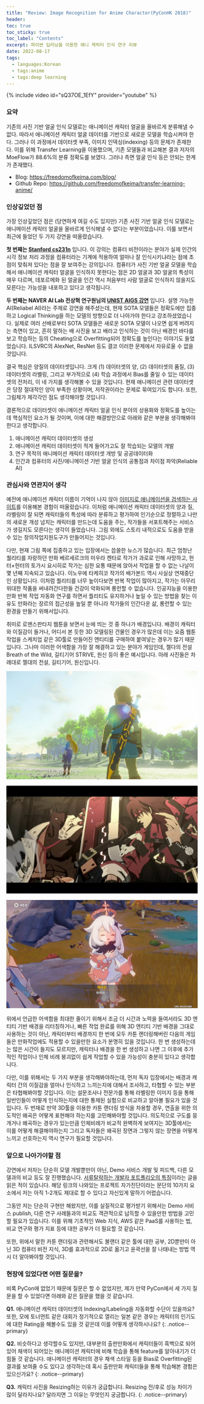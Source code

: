 ```yaml
---
title: "Review: Image Recognition for Anime Character(PyConHK 2018)"
header:
toc: true
toc_sticky: true
toc_label: "Contents"
excerpt: 파이썬 딥러닝을 이용한 애니 캐릭터 인식 연구 리뷰
date: 2022-08-17
tags:
  - languages:Korean
  - tags:anime
  - tags:deep learning
---
```


{% include video id="sQ37OE_1EfY" provider="youtube" %}
<div class="notice--primary" markdown="1">
<h3>요약</h3>
기존의 사진 기반 얼굴 인식 모델로는 애니메이션 캐릭터 얼굴을 올바르게 분류해낼 수 없다. 따라서 애니메이션 캐릭터 얼굴 데이터를 기반으로 새로운 모델을 학습시켜야 한다. 그러나 이 과정에서 데이터셋 부족, 이미지 인덱싱(indexing) 등의 문제가 존재한다. 이를 위해 Transfer Learning을 이용했으며, 기존 모델들과 비교해본 결과 저자의 MoeFlow가 88.6%의 분류 정확도를 보였다. 그러나 측면 얼굴 인식 등은 안되는 한계가 존재했다.

- Blog: https://freedomofkeima.com/blog/
- Github Repo: https://github.com/freedomofkeima/transfer-learning-anime/
</div>

### 인상깊었던 점
가장 인상깊었던 점은 (당연하게 여길 수도 있지만) 기존 사진 기반 얼굴 인식 모델로는 애니메이션 캐릭터 얼굴을 올바르게 인식해낼 수 없다는 부분이었습니다. 이를 보면서 최근에 들었던 두 가지 강연을 떠올렸습니다. 

**첫 번째는 [Stanford cs231n](http://cs231n.stanford.edu/)** 입니다. 이 강의는 컴퓨터 비전이라는 분야가 실제 인간의 시각 정보 처리 과정을 컴퓨터라는 기계에 적용하여 얼마나 잘 인식시키냐라는 점에 초점이 맞춰져 있다는 점을 잘 보여주는 강의입니다. 컴퓨터가 사진 기반 얼굴 모델을 학습해서 애니메이션 캐릭터 얼굴을 인식하지 못한다는 점은 2D 얼굴과 3D 얼굴의 특성이 매우 다르며, 데포르메화 된 얼굴을 인간 역시 처음부터 사람 얼굴로 인식하지 않을지도 모른다는 가능성을 내포하고 있다고 생각됩니다.

**두 번째는 NAVER AI Lab 전상혁 연구원님의 [UNIST AIGS 강연](https://docs.google.com/presentation/d/1NNftqS6BcCPd52tv8gWEjB34retYhP0FToOFBd9ewkQ/edit#slide=id.g1028e85a486_0_0)** 입니다. 설명 가능한 AI(Reliabel AI)라는 주제로 강연을 해주셨는데, 현재 SOTA 모델들은 정확도에만 집중하고 Logical Thinking을 하는 모델의 방향으로 더 나아가야 한다고 강조하셨었습니다. 실제로 여러 선배로부터 SOTA 모델들은 새로운 SOTA 모델이 나오면 쉽게 버려지는 측면이 있고, 흔히 말하는 배 사진을 보고 배라고 인식하는 것이 아닌 배경인 바다를 보고 학습하는 등의 Cheating으로 Overfitting되어 정확도를 높인다는 이야기도 들었었습니다. ILSVRC의 AlexNet, ResNet 등도 결코 이러한 문제에서 자유로울 수 없을 것입니다.

결국 핵심은 양질의 데이터셋입니다. 크게 (1) 데이터셋의 양, (2) 데이터셋의 품질, (3) 데이터셋의 라벨링, 그리고 부가적으로 (4) 학습 과정에서 Bias를 줄일 수 있는 데이터셋의 전처리, 이 네 가지를 생각해볼 수 있을 것입니다. 현재 애니메이션 관련 데이터셋은 당장 절대적인 양이 부족한 상황이며, 저작권이라는 문제로 묶여있기도 합니다. 또한, 그림체가 제각각인 점도 생각해야할 것입니다.

결론적으로 데이터셋이 애니메이션 캐릭터 얼굴 인식 분야의 상용화와 정확도를 높이는데 핵심적인 요소가 될 것이며, 이에 대한 해결방안으로 아래와 같은 부분을 생각해봐야 한다고 생각합니다.
1. 애니메이션 캐릭터 데이터셋의 생성
2. 애니메이션 캐릭터 데이터셋이 적게 들어가고도 잘 학습되는 모델의 개발
3. 연구 목적의 애니메이션 캐릭터 데이터셋 개방 및 공공데이터화
4. 인간과 컴퓨터의 사진/애니메이션 기반 얼굴 인식의 공통점과 차이점 파악(Reliable AI)

### 관심사와 연관지어 생각
예전에 애니메이션 캐릭터 이름이 기억이 나지 않아 [이미지로 애니메이션을 검색하는 사이트](https://saucenao.com/)를 이용해본 경험이 떠올랐습니다. 이처럼 애니메이션 캐릭터 데이터셋의 양과 질, 라벨링이 잘 되면 캐릭터들의 특성에 따라 분류하고 평가하여 인기순으로 정렬하고 나만의 새로운 개성 넘치는 캐릭터를 만드는데 도움을 주는, 작가들을 서포트해주는 서비스가 생길지도 모른다는 생각이 들었습니다. 그림 외에도 스토리 내적으로도 도움을 받을 수 있는 창의작업지원도구가 만들어지는 것입니다.

다만, 현재 그림 쪽에 집중하고 있는 입장에서는 씁쓸한 뉴스가 많습니다. 최근 엄청난 퀄리티를 자랑하던 만화 베르세르크의 미우라 켄타로 작가가 과로로 인해 사망하고, 헌터×헌터의 토가시 요시히로 작가는 심한 요통 때문에 앉아서 작업을 할 수 없는 나날이 몇 년째 지속되고 있습니다. 이노우에 타케히코 작가의 배가본드 역시 사실상 연재중단인 상황입니다. 이처럼 퀄리티를 너무 높이다보면 반복 작업이 많아지고, 작가는 아무리 위대한 작품을 써내려간다한들 건강이 악화되며 롱런할 수 없습니다. 인공지능을 이용한 만화 반복 작업 자동화 연구를 하면서 퀄리티도 유지하거나 높일 수 있는 방법을 찾는 이유도 만화라는 장르의 접근성을 높일 뿐 아니라 작가들의 인간다운 삶, 롱런할 수 있는 환경을 만들기 위해서입니다.

취미로 로맨스판타지 웹툰을 보면서 눈에 띄는 것 중 하나가 배경입니다. 배경이 캐릭터와 이질감이 들거나, 어디서 본 듯한 3D 모델링된 건물인 경우가 많은데 이는 요즘 웹툰 작업을 스케치업 같은 3D툴로 만들어진 엔티티를 구매하여 붙여넣는 경우가 많기 때문입니다. 그나마 이러한 어색함을 가장 잘 해결하고 있는 분야가 게임인데, 젤다의 전설 Breath of the Wild, 길티기어 STRIVE, 원신 등이 좋은 예시입니다. 아래 사진들은 차례대로 젤대의 전설, 길티기어, 원신입니다.

![젤다의 전설](/assets/images/zelda.jpg)

![길티기어](/assets/images/ggst.jpg)

![원신](/assets/images/wonshin.jpg)

위에서 언급한 어색함을 최대한 줄이기 위해서 조금 더 시간과 노력을 들여서라도 3D 엔티티 기반 배경을 리터칭하거나, 빠른 작업 완료를 위해 3D 엔티티 기반 배경을 그대로 사용하는 것이 아닌, 캐릭터부터 배경까지 한 번에 모두 카툰 랜더링해버린 다음의 게임들은 만화작업에도 적용할 수 있을만한 요소가 분명히 있을 것입니다. 한 번 생성하는데는 많은 시간이 들지도 모르지만, 캐릭터나 배경을 한 번 생성하고 나면 그 이후에 추가적인 작업이나 인체 비례 붕괴없이 쉽게 작업할 수 있을 가능성이 충분히 있다고 생각합니다. 

다만, 이를 위해서는 두 가지 부분을 생각해봐야하는데, 먼저 독자 입장에서는 배경과 캐릭터 간의 이질감을 얼마나 인식하고 느끼는지에 대해서 조사하고, 타협할 수 있는 부분은 타협해봐야할 것입니다. 이는 설문조사나 전문가를 통해 라벨링한 이미지 등을 통해 일반인들이 어떻게 인식하는지에 대한 통제된 실험으로 비교하고 알아볼 필요가 있을 것입니다. 두 번재로 만약 3D툴을 이용한 카툰 랜더링 방식을 차용할 경우, 연출을 위한 의도적인 왜곡은 어떻게 표현해야 하는지를 고민해봐야할 것입니다. 의도적으로 구도를 뭉개거나 왜곡하는 경우가 있는만큼 인체비례가 비교적 완벽하게 보여지는 3D툴에서는 이를 어떻게 해결해야하는지 그리고 독자들은 왜곡된 장면과 그렇지 않는 장면을 어떻게 느끼고 선호하는지 역시 연구가 필요할 것입니다.

### 앞으로 나아가야할 점
강연에서 저자는 단순히 모델 개발뿐만이 아닌, Demo 서비스 개발 및 피드백, 다른 모델과의 비교 등도 잘 진행했습니다. [서류탈락하는 개발자 포트폴리오의 특징](https://velog.io/@dongyi/%EB%82%B4-%ED%8F%AC%ED%8A%B8%ED%8F%B4%EB%A6%AC%EC%98%A4%EA%B0%80-%EC%84%9C%EB%A5%98%ED%83%88%EB%9D%BD%EC%9D%B8-%EC%9D%B4%EC%9C%A0-%ED%94%84%EB%A1%9C%EC%A0%9D%ED%8A%B8-%EC%9D%B4%EB%A0%87%EA%B2%8C-%ED%95%B4%EB%B3%B4%EC%84%B8%EC%9A%94)이라는 글을 읽은 적이 있습니다. 해당 링크의 나와있는 프로젝트 자가진단이라는 문단의 10가지 요소에서 저는 아직 1-2개도 제대로 할 수 있다고 자신있게 말하기 어렵습니다.

그동안 저는 단순히 구현만 해왔지만, 이를 실질적으로 평가받기 위해서는 Demo 서비스 publish, 다른 연구 사례들과의 비교도 객관적으로 납득할 수 있을만한 방법을 고민할 필요가 있습니다. 이를 위해 기초적인 Web 지식, AWS 같은 PaaS를 사용하는 법, 비교 연구와 평가 지표 등에 대한 공부가 더 필요할 것 같습니다.

또한, 위에서 말한 카툰 랜더링과 관련해서도 블랜더 같은 툴에 대한 공부, 2D뿐만이 아닌 3D 컴퓨터 비전 지식, 3D를 효과적으로 2D로 옮기고 윤곽선을 잘 나태내는 방법 역시 더 알아봐야할 것입니다.

### 현장에 있었다면 어떤 질문을?
비록 PyCon에 없었기 때문에 질문은 할 수 없었지만, 제가 만약 PyCon에서 세 가지 질문을 할 수 있었다면 아래와 같은 질문을 했을 것 같습니다.

**Q1.** 애니메이션 캐릭터 데이터셋의 Indexing/Labeling을 자동화할 수단이 있을까요? 또한, 모에 토너먼트 같은 대회가 정기적으로 열리는 일본 같은 경우는 캐릭터의 인기도에 대한 Rating을 해볼수도 있을 것 같은데 이를 어떻게 생각하시나요?
{: .notice--primary}

**Q2.** 비슷하다고 생각할수도 있지만, 대부분의 출판만화에서 캐릭터들이 흑백으로 되어있어 채색이 되어있는 애니메이션 캐릭터에 비해 학습을 통해 feature를 알아내기가 더 힘들 것 같습니다. 애니메이션 캐릭터의 경우 채색 스타일 등을 Bias로 Overfitting된 결과를 보여줄 수도 있다고 생각하는데 혹시 출판만화 캐릭터들을 통해 학습해본 경험은 있으신가요?
{: .notice--primary}

**Q3.** 캐릭터 사진을 Resizing하는 이유가 궁급합니다. Resizing 전/후로 성능 차이가 많이 달라지나요? 달라지면 그 이유는 무엇인지 궁금합니다.
{: .notice--primary}